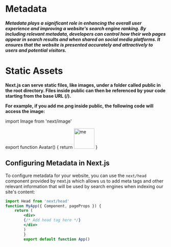 # Metadata

***Metadata plays a significant role in enhancing the overall user experience and improving a website's search engine ranking. By including relevant metadata, developers can control how their web pages appear in search results and when shared on social media platforms. It ensures that the website is presented accurately and attractively to users and potential visitors.***


# Static Assets
**Next.js can serve static files, like images, under a folder called public in the root directory. Files inside public can then be referenced by your code starting from the base URL (/).**

**For example, if you add me.png inside public, the following code will access the image:**

 import Image from 'next/image'
 
export function Avatar() {
  return <Image src="/me.png" alt="me" width="64" height="64" />
}




## Configuring Metadata in Next.js
To configure metadata for your website, you can use the `next/head` component provided
by next.js which allows us to add meta tags and other relevant information that will be used by
search engines when indexing our site's content:
```jsx
import Head from 'next/head'
function MyApp({ Component, pageProps }) {
    return (
        <div>
        {/* Add head tag here */}
        </div>
        )
        }
        export default function App()
 